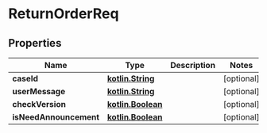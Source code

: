 # ReturnOrderReq

## Properties
Name | Type | Description | Notes
------------ | ------------- | ------------- | -------------
**caseId** | [**kotlin.String**](.md) |  |  [optional]
**userMessage** | [**kotlin.String**](.md) |  |  [optional]
**checkVersion** | [**kotlin.Boolean**](.md) |  |  [optional]
**isNeedAnnouncement** | [**kotlin.Boolean**](.md) |  |  [optional]
